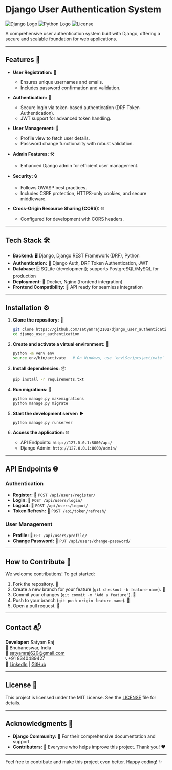 # Django User Authentication System

![Django Logo](https://img.shields.io/badge/Django-v4.0-green) ![Python Logo](https://img.shields.io/badge/Python-v3.10-blue) ![License](https://img.shields.io/badge/License-MIT-yellow)

A comprehensive user authentication system built with Django, offering a secure and scalable foundation for web applications.

---

## Features 🚀

- **User Registration:** 📝
  - Ensures unique usernames and emails.
  - Includes password confirmation and validation.

- **Authentication:** 🔑
  - Secure login via token-based authentication (DRF Token Authentication).
  - JWT support for advanced token handling.

- **User Management:** 👤
  - Profile view to fetch user details.
  - Password change functionality with robust validation.

- **Admin Features:** 🛠️
  - Enhanced Django admin for efficient user management.

- **Security:** 🔒
  - Follows OWASP best practices.
  - Includes CSRF protection, HTTPS-only cookies, and secure middleware.

- **Cross-Origin Resource Sharing (CORS):** 🌐
  - Configured for development with CORS headers.

---

## Tech Stack 🛠️

- **Backend:** 🖥️ Django, Django REST Framework (DRF), Python
- **Authentication:** 🔑 Django Auth, DRF Token Authentication, JWT
- **Database:** 🗄️ SQLite (development); supports PostgreSQL/MySQL for production
- **Deployment:** 🚢 Docker, Nginx (frontend integration)
- **Frontend Compatibility:** 📱 API ready for seamless integration

---

## Installation ⚙️

1. **Clone the repository:** 📂
   ```bash
   git clone https://github.com/satyamraj2101/django_user_authentication.git
   cd django_user_authentication
   ```

2. **Create and activate a virtual environment:** 🌟
   ```bash
   python -m venv env
   source env/bin/activate   # On Windows, use `env\Scripts\activate`
   ```

3. **Install dependencies:** 📦
   ```bash
   pip install -r requirements.txt
   ```

4. **Run migrations:** 🔄
   ```bash
   python manage.py makemigrations
   python manage.py migrate
   ```

5. **Start the development server:** ▶️
   ```bash
   python manage.py runserver
   ```

6. **Access the application:** 🌐
   - API Endpoints: `http://127.0.0.1:8000/api/`
   - Django Admin: `http://127.0.0.1:8000/admin/`

---

## API Endpoints 🌐

### Authentication
- **Register:** 📝 `POST /api/users/register/`
- **Login:** 🔑 `POST /api/users/login/`
- **Logout:** 🚪 `POST /api/users/logout/`
- **Token Refresh:** 🔄 `POST /api/token/refresh/`

### User Management
- **Profile:** 👤 `GET /api/users/profile/`
- **Change Password:** 🔐 `PUT /api/users/change-password/`

---

## How to Contribute 🤝

We welcome contributions! To get started:

1. Fork the repository. 🍴
2. Create a new branch for your feature (`git checkout -b feature-name`). 🌿
3. Commit your changes (`git commit -m 'Add a feature'`). 💾
4. Push to your branch (`git push origin feature-name`). 🚀
5. Open a pull request. 🔖

---

## Contact 📬

**Developer:** Satyam Raj  
📍 Bhubaneswar, India  
📧 [satyamraj620@gmail.com](mailto:satyamraj620@gmail.com)  
📞 +91 8340489427  
🔗 [LinkedIn](https://www.linkedin.com/in/satyamraj2101/) | [GitHub](https://github.com/satyamraj2101)

---

## License 📝

This project is licensed under the MIT License. See the [LICENSE](LICENSE) file for details.

---

## Acknowledgments 🙌

- **Django Community:** 🤝 For their comprehensive documentation and support.
- **Contributors:** 👏 Everyone who helps improve this project. Thank you! ❤️

---

Feel free to contribute and make this project even better. Happy coding! ✨

